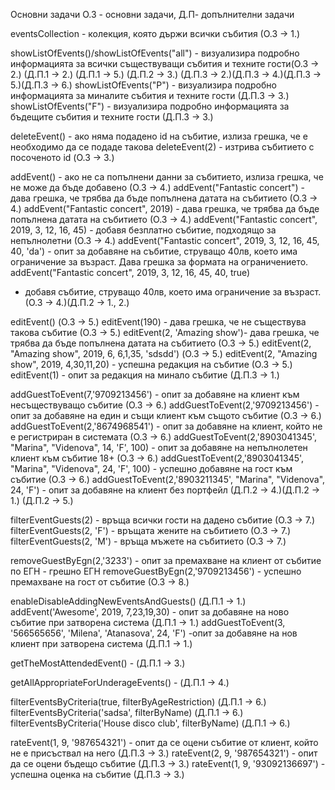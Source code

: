 ﻿Основни задачи
О.З - основни задачи, 
Д.П- допълнителни задачи

eventsCollection - колекция, която държи всички събития (О.З -> 1.)

showListOfEvents()/showListOfEvents("all") - визуализира подробно информацията за всички съществуващи събития и техните гости(О.З -> 2.) (Д.П.1 -> 2.) (Д.П.1 -> 5.) (Д.П.2 -> 3.) (Д.П.3 -> 2.)(Д.П.3 -> 4.)(Д.П.3 -> 5.)(Д.П.3 -> 6.)
showListOfEvents("P") - визуализира подробно информацията за миналите събития и техните гости (Д.П.3 -> 3.)
showListOfEvents("F") - визуализира подробно информацията за бъдещите събития и техните гости (Д.П.3 -> 3.)

deleteEvent() - ако няма подадено id на събитие, излиза грешка, че е необходимо да се подаде такова
deleteEvent(2) - изтрива събитието с посоченото id (О.З -> 3.)

addEvent() - ако не са попълнени данни за събитието, излиза грешка, че не може да бъде добавено (О.З -> 4.)
addEvent("Fantastic concert") - дава грешка, че трябва да бъде попълнена датата на събитието (О.З -> 4.)
addEvent("Fantastic concert", 2019) - дава грешка, че трябва да бъде попълнена датата на събитието (О.З -> 4.)
addEvent("Fantastic concert", 2019, 3, 12, 16, 45) - добавя безплатно събитие, подходящо за непълнолетни (О.З -> 4.)
addEvent("Fantastic concert", 2019, 3, 12, 16, 45, 40, 'da') - опит за добавяне на събитие, струващо 40лв, което има ограничение за възраст. Дава грешка за формата на ограничението.
addEvent("Fantastic concert", 2019, 3, 12, 16, 45, 40, true)
 - добавя събитие, струващо 40лв, което има ограничение за възраст. (О.З -> 4.)(Д.П.2 -> 1., 2.)

editEvent()
 (О.З -> 5.)
editEvent(190) - дава грешка, че не съществува такова събитие (О.З -> 5.)
editEvent(2, 'Amazing show')- дава грешка, че трябва да бъде попълнена датата на събитието (О.З -> 5.)
editEvent(2, "Amazing show", 2019, 6, 6,1,35, 'sdsdd') (О.З -> 5.)
editEvent(2, "Amazing show", 2019, 4,30,11,20) - успешна редакция на събитие (О.З -> 5.)
editEvent(1) - опит за редакция на минало събитие (Д.П.3 -> 1.)


addGuestToEvent(7,'9709213456') - опит за добавяне на клиент към несъществуващо събитие (О.З -> 6.)
addGuestToEvent(2,'9709213456') - опит за добавяне на един и същи клиент към същото събитие (О.З -> 6.)
addGuestToEvent(2,'8674968541') - опит за добавяне на клиент, който не е регистриран в системата (О.З -> 6.)
addGuestToEvent(2,'8903041345', "Marina", "Videnova", 14, 'F', 100) - опит за добавяне на непълнолетен клиент към събитие 18+ (О.З -> 6.)
addGuestToEvent(2,'8903041345', "Marina", "Videnova", 24, 'F', 100) - успешно добавяне на гост към събитие (О.З -> 6.)
addGuestToEvent(2,'8903211345', "Marina", "Videnova", 24, 'F') - опит за добавяне на клиент без портфейл (Д.П.2 -> 4.)(Д.П.2 -> 1.) (Д.П.2 -> 5.)

filterEventGuests(2) - връща всички гости на дадено събитие (О.З -> 7.) 
filterEventGuests(2, 'F') - връщата жените на събитието (О.З -> 7.) 
filterEventGuests(2, 'M') - връща мъжете на събитието (О.З -> 7.) 

removeGuestByEgn(2,'3233') - опит за премахване на клиент от събитие по ЕГН - грешно ЕГН
removeGuestByEgn(2,'9709213456') - успешно премахване на гост от събитие (О.З -> 8.) 

enableDisableAddingNewEventsAndGuests() (Д.П.1 -> 1.)
addEvent('Awesome', 2019, 7,23,19,30) - опит за добавяне на ново събитие при затворена система (Д.П.1 -> 1.)
addGuestToEvent(3, '566565656', 'Milena', 'Atanasova', 24, 'F') -опит за добавяне на нов клиент при затворена система (Д.П.1 -> 1.)

getTheMostAttendedEvent() - (Д.П.1 -> 3.)

getAllAppropriateForUnderageEvents() - (Д.П.1 -> 4.)

filterEventsByCriteria(true, filterByAgeRestriction) (Д.П.1 -> 6.)
filterEventsByCriteria('sadsa', filterByName) (Д.П.1 -> 6.)
filterEventsByCriteria('House disco club', filterByName) (Д.П.1 -> 6.)

rateEvent(1, 9, '987654321') - опит да се оцени събитие от клиент, който не е присъствал на него (Д.П.3 -> 3.)
rateEvent(2, 9, '987654321') - опит да се оцени бъдещо събитие (Д.П.3 -> 3.)
rateEvent(1, 9, '93092136697') - успешна оценка на събитие (Д.П.3 -> 3.)
